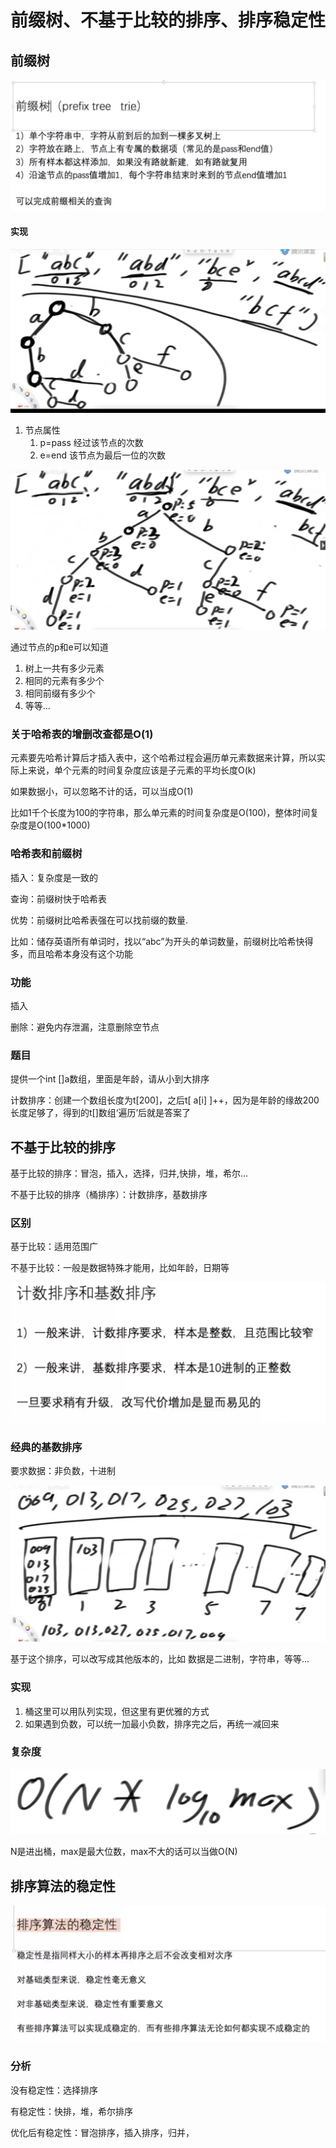 # 前缀树、不基于比较的排序、排序稳定性



## 前缀树

![image-20220830093800134](typora-user-images\image-20220830093800134.png)

#### 实现

![image-20220830094217653](typora-user-images\image-20220830094217653.png)

1. 节点属性
   1. p=pass 经过该节点的次数
   2. e=end 该节点为最后一位的次数

![image-20220830095051133](typora-user-images\image-20220830095051133.png)

通过节点的p和e可以知道

1. 树上一共有多少元素
2. 相同的元素有多少个
3. 相同前缀有多少个
4. 等等...

### 关于哈希表的增删改查都是O(1)

元素要先哈希计算后才插入表中，这个哈希过程会遍历单元素数据来计算，所以实际上来说，单个元素的时间复杂度应该是子元素的平均长度O(k)

如果数据小，可以忽略不计的话，可以当成O(1)

比如1千个长度为100的字符串，那么单元素的时间复杂度是O(100)，整体时间复杂度是O(100*1000)

### 哈希表和前缀树

插入：复杂度是一致的

查询：前缀树快于哈希表

优势：前缀树比哈希表强在可以找前缀的数量.

比如：储存英语所有单词时，找以“abc”为开头的单词数量，前缀树比哈希快得多，而且哈希本身没有这个功能

### 功能

插入

删除：避免内存泄漏，注意删除空节点





### 题目

提供一个int []a数组，里面是年龄，请从小到大排序

计数排序：创建一个数组长度为t[200]，之后t[ a[i] ]++，因为是年龄的缘故200长度足够了，得到的t[]数组‘遍历’后就是答案了



## 不基于比较的排序

基于比较的排序：冒泡，插入，选择，归并,快排，堆，希尔...

不基于比较的排序（桶排序）：计数排序，基数排序	

### 区别

基于比较：适用范围广

不基于比较：一般是数据特殊才能用，比如年龄，日期等

![image-20220830163624922](typora-user-images\image-20220830163624922.png)

### 经典的基数排序	

要求数据：非负数，十进制 

![image-20220830113209995](typora-user-images\image-20220830113209995.png)

基于这个排序，可以改写成其他版本的，比如 数据是二进制，字符串，等等...

### 实现

1. 桶这里可以用队列实现，但这里有更优雅的方式
2. 如果遇到负数，可以统一加最小负数，排序完之后，再统一减回来

### 复杂度

![image-20220830160114026](typora-user-images\image-20220830160114026.png)

N是进出桶，max是最大位数，max不大的话可以当做O(N)



## 排序算法的稳定性

![image-20220830163926248](typora-user-images\image-20220830163926248.png)

### 分析

没有稳定性：选择排序

有稳定性：快排，堆，希尔排序

优化后有稳定性：冒泡排序，插入排序，归并，

